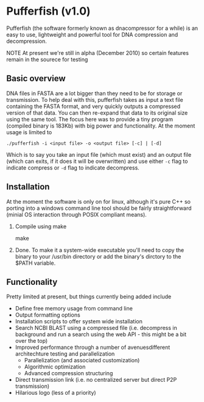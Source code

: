# Pufferfish (v1.0)

Pufferfish (the software formerly known as dnacompressor for a while) is an easy to use, lightweight and powerful tool for DNA compression and decompression.

NOTE
At present we're still in alpha (December 2010) so certain features remain in the sourece for testing


## Basic overview

DNA files in FASTA are a lot bigger than they need to be for storage or transmission. To help deal with this, pufferfish takes as input a text file containing the FASTA format, and very quickly outputs a compressed version of that data.
You can then re-expand that data to its original size using the same tool. The focus here was to provide a tiny program (compiled binary is 183Kb) with big power and functionality.
At the moment usage is limited to

    ./pufferfish -i <input file> -o <output file> [-c] | [-d]
    
Which is to say you take an input file (which must exist) and an output file (which can exits, if it does it will be overwritten) and use either `-c` flag to indicate compress or `-d` flag to indicate decompress.

## Installation
At the moment the software is only on for linux, although it's pure C++ so porting into a windows command line tool should be fairly straightforward (minial OS interaction through POSIX compliant means).

1. Compile using make

    make
    
2. Done. To make it a system-wide executable you'll need to copy the binary to your /usr/bin directory or add the binary's dirctory to the $PATH variable. 

## Functionality
Pretty limited at present, but things currently being added include

* Define free memory usage from command line
* Output formatting options
* Installation scripts to offer system wide installation
* Search NCBI BLAST using a compressed file (i.e. decompress in background and run a search using the web API - this might be a bit over the top)
* Improved performance through a number of avenuesdifferent architechture testing and parallelization
    * Parallelization (and associated customization)
    * Algorithmic optimization
    * Advanced compression structuring
* Direct transmission link (i.e. no centralized server but direct P2P transmission)
* Hilarious logo (less of a priority)